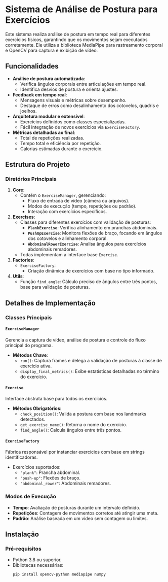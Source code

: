 # Sistema de Análise de Postura para Exercícios

Este sistema realiza análise de postura em tempo real para diferentes exercícios físicos, garantindo que os movimentos sejam executados corretamente. Ele utiliza a biblioteca MediaPipe para rastreamento corporal e OpenCV para captura e exibição de vídeo.

## Funcionalidades

- **Análise de postura automatizada**:
  - Verifica ângulos corporais entre articulações em tempo real.
  - Identifica desvios de postura e orienta ajustes.
- **Feedback em tempo real**:
  - Mensagens visuais e métricas sobre desempenho.
  - Destaque de erros como desalinhamento dos cotovelos, quadris e joelhos.
- **Arquitetura modular e extensível**:
  - Exercícios definidos como classes especializadas.
  - Fácil integração de novos exercícios via `ExerciseFactory`.
- **Métricas detalhadas ao final**:
  - Total de repetições realizadas.
  - Tempo total e eficiência por repetição.
  - Calorias estimadas durante o exercício.

## Estrutura do Projeto

### Diretórios Principais

1. **Core**:
   - Contém o `ExerciseManager`, gerenciando:
     - Fluxo de entrada de vídeo (câmera ou arquivos).
     - Modos de execução (tempo, repetições ou padrão).
     - Interação com exercícios específicos.
2. **Exercises**:
   - Classes para diferentes exercícios com validação de posturas:
     - **`PlankExercise`**: Verifica alinhamento em pranchas abdominais.
     - **`PushUpExercise`**: Monitora flexões de braço, focando em ângulos dos cotovelos e alinhamento corporal.
     - **`AbdominalRowerExercise`**: Analisa ângulos para exercícios abdominais remadores.
   - Todas implementam a interface base `Exercise`.
3. **Factories**:
   - `ExerciseFactory`:
     - Criação dinâmica de exercícios com base no tipo informado.
4. **Utils**:
   - Função `find_angle`: Cálculo preciso de ângulos entre três pontos, base para validação de posturas.

## Detalhes de Implementação

### Classes Principais

#### `ExerciseManager`

Gerencia a captura de vídeo, análise de postura e controle do fluxo principal do programa.

- **Métodos Chave**:
  - `run()`: Captura frames e delega a validação de posturas à classe de exercício ativa.
  - `display_final_metrics()`: Exibe estatísticas detalhadas no término do exercício.

#### `Exercise`

Interface abstrata base para todos os exercícios.

- **Métodos Obrigatórios**:
  - `check_position()`: Valida a postura com base nos landmarks detectados.
  - `get_exercise_name()`: Retorna o nome do exercício.
  - `find_angle()`: Calcula ângulos entre três pontos.

#### `ExerciseFactory`

Fábrica responsável por instanciar exercícios com base em strings identificadoras.

- Exercícios suportados:
  - `"plank"`: Prancha abdominal.
  - `"push-up"`: Flexões de braço.
  - `"abdominal_rower"`: Abdominais remadores.

### Modos de Execução

- **Tempo**: Avaliação de posturas durante um intervalo definido.
- **Repetições**: Contagem de movimentos corretos até atingir uma meta.
- **Padrão**: Análise baseada em um vídeo sem contagem ou limites.

## Instalação

### Pré-requisitos

- Python 3.8 ou superior.
- Bibliotecas necessárias:
  ```bash
  pip install opencv-python mediapipe numpy
